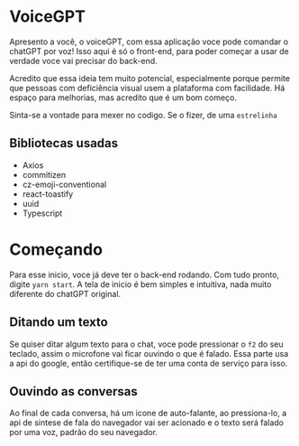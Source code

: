 # VoiceGPT
Apresento a você, o voiceGPT, com essa aplicação voce pode comandar o chatGPT por voz! 
Isso aqui é só o front-end, para poder começar a usar de verdade voce vai precisar do back-end.  

Acredito que essa ideia tem muito potencial, especialmente porque permite que pessoas com deficiência visual usem a plataforma com facilidade. Há espaço para melhorias, mas acredito que é um bom começo. 

Sinta-se a vontade para mexer no codigo. Se o fizer, de uma ```estrelinha```

## Bibliotecas usadas
* Axios
* commitizen
* cz-emoji-conventional
* react-toastify
* uuid
* Typescript

# Começando
Para esse inicio, voce já deve ter o back-end rodando. Com tudo pronto, digite ```yarn start```.
A tela de inicio é bem simples e intuitiva, nada muito diferente do chatGPT original. 

## Ditando um texto 
Se quiser ditar algum texto para o chat, voce pode pressionar o ```f2``` do seu teclado, assim o microfone vai ficar ouvindo o que é falado. Essa parte usa a api do google, então certifique-se de ter uma conta de serviço para isso. 


## Ouvindo as conversas
Ao final de cada conversa, há um icone de auto-falante, ao pressiona-lo, a api de sintese de fala do navegador vai ser acionado e o texto será falado por uma voz, padrão do seu navegador. 
